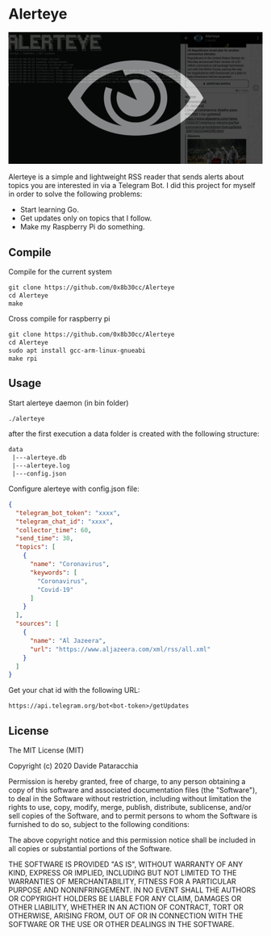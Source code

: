 # Alerteye

![Alerteye header](header.jpg)

Alerteye is a simple and lightweight RSS reader that sends alerts about topics you are interested in via a Telegram Bot. I did this project for myself in order to solve the following problems: 

* Start learning Go.
* Get updates only on topics that I follow.
* Make my Raspberry Pi do something.

## Compile
Compile for the current system
```
git clone https://github.com/0x8b30cc/Alerteye
cd Alerteye
make
```
Cross compile for raspberry pi

```
git clone https://github.com/0x8b30cc/Alerteye
cd Alerteye
sudo apt install gcc-arm-linux-gnueabi
make rpi
```

## Usage

Start alerteye daemon (in bin folder)
```
./alerteye
```

after the first execution a data folder is created with the following structure:

```
data
 |---alerteye.db
 |---alerteye.log
 |---config.json
```

Configure alerteye with config.json file:

```json
{
  "telegram_bot_token": "xxxx",
  "telegram_chat_id": "xxxx",
  "collector_time": 60,
  "send_time": 30,
  "topics": [
    {
      "name": "Coronavirus",
      "keywords": [
        "Coronavirus",
        "Covid-19"
      ]
    }
  ],
  "sources": [
    {
      "name": "Al Jazeera",
      "url": "https://www.aljazeera.com/xml/rss/all.xml"
    }
  ]
}
```

Get your chat id with the following URL:

```
https://api.telegram.org/bot<bot-token>/getUpdates
```

## License

The MIT License (MIT)

Copyright (c) 2020 Davide Pataracchia

Permission is hereby granted, free of charge, to any person
obtaining a copy of this software and associated documentation
files (the "Software"), to deal in the Software without
restriction, including without limitation the rights to use,
copy, modify, merge, publish, distribute, sublicense, and/or sell
copies of the Software, and to permit persons to whom the
Software is furnished to do so, subject to the following
conditions:

The above copyright notice and this permission notice shall be
included in all copies or substantial portions of the Software.

THE SOFTWARE IS PROVIDED "AS IS", WITHOUT WARRANTY OF ANY KIND,
EXPRESS OR IMPLIED, INCLUDING BUT NOT LIMITED TO THE WARRANTIES
OF MERCHANTABILITY, FITNESS FOR A PARTICULAR PURPOSE AND
NONINFRINGEMENT. IN NO EVENT SHALL THE AUTHORS OR COPYRIGHT
HOLDERS BE LIABLE FOR ANY CLAIM, DAMAGES OR OTHER LIABILITY,
WHETHER IN AN ACTION OF CONTRACT, TORT OR OTHERWISE, ARISING
FROM, OUT OF OR IN CONNECTION WITH THE SOFTWARE OR THE USE OR
OTHER DEALINGS IN THE SOFTWARE.
